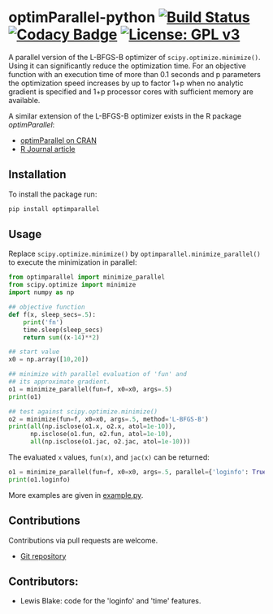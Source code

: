 # optimParallel-python [![Build Status](https://travis-ci.org/florafauna/optimParallel-python.svg?branch=master)](https://travis-ci.org/florafauna/optimParallel-python) [![Codacy Badge](https://app.codacy.com/project/badge/Grade/9bb33b3e786940af972da1835847c582)](https://www.codacy.com/manual/florafauna/optimParallel-python?utm_source=github.com&amp;utm_medium=referral&amp;utm_content=florafauna/optimParallel-python&amp;utm_campaign=Badge_Grade) [![License: GPL v3](https://img.shields.io/badge/License-GPLv3-blue.svg)](https://www.gnu.org/licenses/gpl-3.0)


A parallel version of the L-BFGS-B optimizer of `scipy.optimize.minimize()`.
Using it can significantly reduce the optimization time. For an objective
function with an execution time of more than 0.1 seconds and p parameters
the optimization speed increases by up to factor 1+p when no analytic
gradient is specified and 1+p processor cores with sufficient memory
are available.

A similar extension of the L-BFGS-B optimizer exists in the R package *optimParallel*:
*   [optimParallel on CRAN](https://CRAN.R-project.org/package=optimParallel)
*   [R Journal article](https://doi.org/10.32614/RJ-2019-030)


## Installation

To install the package run:

```python
pip install optimparallel
```

## Usage

Replace `scipy.optimize.minimize()` by `optimparallel.minimize_parallel()` to execute
the minimization in parallel:

```python
from optimparallel import minimize_parallel
from scipy.optimize import minimize
import numpy as np

## objective function
def f(x, sleep_secs=.5):
    print('fn')
    time.sleep(sleep_secs)
    return sum((x-14)**2)

## start value
x0 = np.array([10,20])

## minimize with parallel evaluation of 'fun' and
## its approximate gradient.
o1 = minimize_parallel(fun=f, x0=x0, args=.5)
print(o1)

## test against scipy.optimize.minimize()
o2 = minimize(fun=f, x0=x0, args=.5, method='L-BFGS-B')
print(all(np.isclose(o1.x, o2.x, atol=1e-10)),
      np.isclose(o1.fun, o2.fun, atol=1e-10),
      all(np.isclose(o1.jac, o2.jac, atol=1e-10)))
```

The evaluated `x` values, `fun(x)`, and `jac(x)` can be returned:

```python
o1 = minimize_parallel(fun=f, x0=x0, args=.5, parallel={'loginfo': True})
print(o1.loginfo)
```

More examples are given in [example.py](https://github.com/florafauna/optimParallel-python/blob/master/example.py).

## Contributions
Contributions via pull requests are welcome.

*   [Git repository](https://github.com/florafauna/optimParallel-python)

## Contributors:

*   Lewis Blake: code for the 'loginfo' and 'time' features.